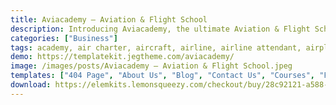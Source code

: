 ```yaml
---
title: Aviacademy – Aviation & Flight School
description: Introducing Aviacademy, the ultimate Aviation & Flight School Elementor Template Kit. Elevate your flight school with meticulously designed templates. Engineered for seamless integration with Elementor, this kit offers effortless customization and a user-friendly experience. Unlock the potential of Aviacademy's free templates to craft a dynamic online presence showcasing your aviation training programs. Whether you offer pilot courses or aircraft maintenance training, Aviacademy's versatile templates ensure your brand takes off. Embark on a journey of web design excellence with this exceptional Elementor Template Kit, tailored to enhance your online visibility and elevate your aviation and flight school endeavors.
categories: ["Business"]
tags: academy, air charter, aircraft, airline, airline attendant, airplane, airport, aviation, flight academy, flight aviation, flight school, flying, maintenance, pilot, training
demo: https://templatekit.jegtheme.com/aviacademy/
image: /images/posts/Aviacademy – Aviation & Flight School.jpeg
templates: ["404 Page", "About Us", "Blog", "Contact Us", "Courses", "Faq", "Footer", "Global", "Header", "Home", "Metform Contact", "Pricing", "Single Blog", "Teaching Staff"]
download: https://elemkits.lemonsqueezy.com/checkout/buy/28c92121-a588-4c34-a61c-f9500218c5ea
---
```

